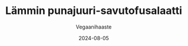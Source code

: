 ---
title: "Lämmin punajuuri-savutofu­salaatti"
image: "https://vegaanibotti.lauravuo.me/2024/08/2024-08-05_small.png"
date: 2024-08-05
receipt_url: "https://vegaanihaaste.fi/reseptit/lammin-punajuuri-savutofusalaatti"
author: "Vegaanihaaste"
---